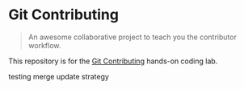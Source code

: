 # Git Contributing

> An awesome collaborative project to teach you the contributor workflow.

This repository is for the [Git Contributing](https://knowthecode.io/labs/git-contributing) hands-on coding lab.

testing merge update strategy
